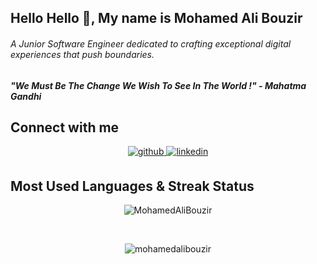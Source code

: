 
## Hello Hello 👋, My name is Mohamed Ali Bouzir
###### A Junior Software Engineer dedicated to crafting exceptional digital experiences that push boundaries.
##### "We Must Be The Change We Wish To See In The World !" - Mahatma Gandhi

## Connect with me  
<div align="center">
<a href="https://github.com/MohamedAliBouzir
" target="_blank">
<img src=https://img.shields.io/badge/github-%2324292e.svg?&style=for-the-badge&logo=github&logoColor=white alt=github style="margin-bottom: 5px;" />
</a>
<a href="https://www.linkedin.com/in/bouzir-mohamed-ali/" target="_blank">
<img src=https://img.shields.io/badge/linkedin-%231E77B5.svg?&style=for-the-badge&logo=linkedin&logoColor=white alt=linkedin style="margin-bottom: 5px;" />
</a>
<br>
</div>

## Most Used Languages & Streak Status
<div align="center">
<p><img src="https://github-readme-stats.vercel.app/api/top-langs?username=MohamedAliBouzir&show_icons=true&locale=en&layout=compact" alt="MohamedAliBouzir" /></p>
<br>
<p><img align="center" src="https://github-readme-streak-stats.herokuapp.com/?user=mohamedalibouzir&" alt="mohamedalibouzir" /></p>
</div> 

